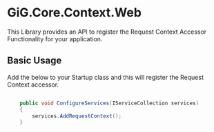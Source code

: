 ﻿# GiG.Core.Context.Web

This Library provides an API to register the Request Context Accessor Functionality for your application.

## Basic Usage

Add the below to your Startup class and this will register the Request Context accessor.


```csharp

	public void ConfigureServices(IServiceCollection services)
	{
		services.AddRequestContext();
	}

```